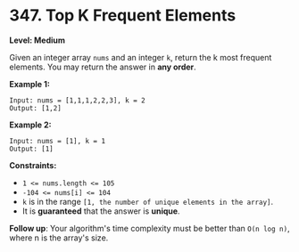 # 347. Top K Frequent Elements
**Level: Medium**

Given an integer array `nums` and an integer `k`, return the k most frequent elements. You may return the answer in **any order**.

**Example 1:**

```
Input: nums = [1,1,1,2,2,3], k = 2
Output: [1,2]
```

**Example 2:**
```
Input: nums = [1], k = 1
Output: [1]
```
 
**Constraints:**
* `1 <= nums.length <= 105`
* `-104 <= nums[i] <= 104`
* `k` is in the range `[1, the number of unique elements in the array]`.
* It is **guaranteed** that the answer is **unique**.

**Follow up**: Your algorithm's time complexity must be better than `O(n log n)`, where n is the array's size.